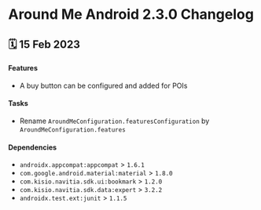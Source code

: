 # Around Me Android 2.3.0 Changelog

<h2>🗓 15 Feb 2023</h2>

#### Features
- A buy button can be configured and added for POIs

#### Tasks
- Rename `AroundMeConfiguration.featuresConfiguration` by `AroundMeConfiguration.features`

#### Dependencies
- `androidx.appcompat:appcompat` > `1.6.1`
- `com.google.android.material:material` > `1.8.0`
- `com.kisio.navitia.sdk.ui:bookmark` > `1.2.0`
- `com.kisio.navitia.sdk.data:expert` > `3.2.2`
- `androidx.test.ext:junit` > `1.1.5`